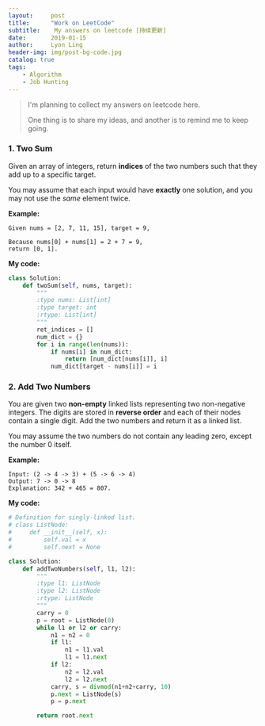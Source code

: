 ```yaml
---
layout:     post
title:      "Work on LeetCode"
subtitle:    My answers on leetcode [持续更新]
date:       2019-01-15
author:     Lyon Ling
header-img: img/post-bg-code.jpg
catalog: true
tags:
    - Algorithm
    - Job Hunting
---
```


>I'm planning to collect my answers on leetcode here.
>
>One thing is to share my ideas, and another is to remind me to keep going.

### 1. Two Sum

Given an array of integers, return **indices** of the two numbers such that they add up to a specific target.

You may assume that each input would have **exactly** one solution, and you may not use the *same* element twice.

**Example:**

```
Given nums = [2, 7, 11, 15], target = 9,

Because nums[0] + nums[1] = 2 + 7 = 9,
return [0, 1].
```

**My code:**

```python
class Solution:
    def twoSum(self, nums, target):
        """
        :type nums: List[int]
        :type target: int
        :rtype: List[int]
        """
        ret_indices = []
        num_dict = {}
        for i in range(len(nums)):
            if nums[i] in num_dict:
                return [num_dict[nums[i]], i]
            num_dict[target - nums[i]] = i
```

### 2. Add Two Numbers

You are given two **non-empty** linked lists representing two non-negative integers. The digits are stored in **reverse order** and each of their nodes contain a single digit. Add the two numbers and return it as a linked list.

You may assume the two numbers do not contain any leading zero, except the number 0 itself.

**Example:**

```
Input: (2 -> 4 -> 3) + (5 -> 6 -> 4)
Output: 7 -> 0 -> 8
Explanation: 342 + 465 = 807.
```

**My code:**

```python
# Definition for singly-linked list.
# class ListNode:
#     def __init__(self, x):
#         self.val = x
#         self.next = None

class Solution:
    def addTwoNumbers(self, l1, l2):
        """
        :type l1: ListNode
        :type l2: ListNode
        :rtype: ListNode
        """
        carry = 0
        p = root = ListNode(0)
        while l1 or l2 or carry:
            n1 = n2 = 0
            if l1:
                n1 = l1.val
                l1 = l1.next
            if l2:
                n2 = l2.val
                l2 = l2.next
            carry, s = divmod(n1+n2+carry, 10)
            p.next = ListNode(s)
            p = p.next

        return root.next
```

